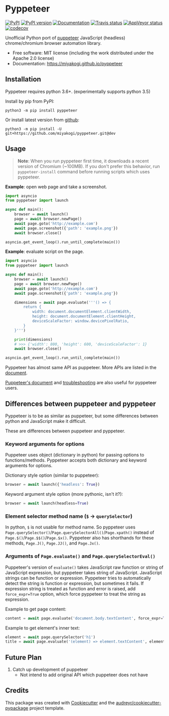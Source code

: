 Pyppeteer
=========

[![PyPI](https://img.shields.io/pypi/v/pyppeteer.svg)](https://pypi.python.org/pypi/pyppeteer)
[![PyPI version](https://img.shields.io/pypi/pyversions/pyppeteer.svg)](https://pypi.python.org/pypi/pyppeteer)
[![Documentation](https://img.shields.io/badge/docs-latest-brightgreen.svg)](https://miyakogi.github.io/pyppeteer)
[![Travis status](https://travis-ci.org/miyakogi/pyppeteer.svg)](https://travis-ci.org/miyakogi/pyppeteer)
[![AppVeyor status](https://ci.appveyor.com/api/projects/status/nb53tkg9po8v1blk?svg=true)](https://ci.appveyor.com/project/miyakogi/pyppeteer)
[![codecov](https://codecov.io/gh/miyakogi/pyppeteer/branch/master/graph/badge.svg)](https://codecov.io/gh/miyakogi/pyppeteer)

Unofficial Python port of
[puppeteer](https://github.com/GoogleChrome/puppeteer) JavaScript (headless)
chrome/chromium browser automation library.

* Free software: MIT license (including the work distributed under the Apache 2.0 license)
* Documentation: https://miyakogi.github.io/pyppeteer

## Installation

Pyppeteer requires python 3.6+.
(experimentally supports python 3.5)

Install by pip from PyPI:

```
python3 -m pip install pyppeteer
```

Or install latest version from [github](https://github.com/miyakogi/pyppeteer):

```
python3 -m pip install -U git+https://github.com/miyakogi/pyppeteer.git@dev
```

## Usage

> **Note**: When you run pyppeteer first time, it downloads a recent version of Chromium (~100MB).
> If you don't prefer this behavior, run `pyppeteer-install` command before running scripts which uses pyppeteer.

**Example**: open web page and take a screenshot.

```py
import asyncio
from pyppeteer import launch

async def main():
    browser = await launch()
    page = await browser.newPage()
    await page.goto('http://example.com')
    await page.screenshot({'path': 'example.png'})
    await browser.close()

asyncio.get_event_loop().run_until_complete(main())
```

**Example**: evaluate script on the page.

```py
import asyncio
from pyppeteer import launch

async def main():
    browser = await launch()
    page = await browser.newPage()
    await page.goto('http://example.com')
    await page.screenshot({'path': 'example.png'})

    dimensions = await page.evaluate('''() => {
        return {
            width: document.documentElement.clientWidth,
            height: document.documentElement.clientHeight,
            deviceScaleFactor: window.devicePixelRatio,
        }
    }''')

    print(dimensions)
    # >>> {'width': 800, 'height': 600, 'deviceScaleFactor': 1}
    await browser.close()

asyncio.get_event_loop().run_until_complete(main())
```

Pyppeteer has almost same API as puppeteer.
More APIs are listed in the
[document](https://miyakogi.github.io/pyppeteer/reference.html).

[Puppeteer's document](https://github.com/GoogleChrome/puppeteer/blob/master/docs/api.md#)
and [troubleshooting](https://github.com/GoogleChrome/puppeteer/blob/master/docs/troubleshooting.md) are also useful for pyppeteer users.

## Differences between puppeteer and pyppeteer

Pyppeteer is to be as similar as puppeteer, but some differences between python
and JavaScript make it difficult.

These are differences between puppeteer and pyppeteer.

### Keyword arguments for options

Puppeteer uses object (dictionary in python) for passing options to
functions/methods. Pyppeteer accepts both dictionary and keyword arguments for
options.

Dictionary style option (similar to puppeteer):

```python
browser = await launch({'headless': True})
```

Keyword argument style option (more pythonic, isn't it?):

```python
browser = await launch(headless=True)
```

### Element selector method name (`$` -> `querySelector`)

In python, `$` is not usable for method name.
So pyppeteer uses
`Page.querySelector()`/`Page.querySelectorAll()`/`Page.xpath()` instead of
`Page.$()`/`Page.$$()`/`Page.$x()`. Pyppeteer also has shorthands for these
methods, `Page.J()`, `Page.JJ()`, and `Page.Jx()`.

### Arguments of `Page.evaluate()` and `Page.querySelectorEval()`

Puppeteer's version of `evaluate()` takes JavaScript raw function or string of
JavaScript expression, but pyppeteer takes string of JavaScript. JavaScript
strings can be function or expression. Pyppeteer tries to automatically detect
the string is function or expression, but sometimes it fails. If expression
string is treated as function and error is raised, add `force_expr=True` option,
which force pyppeteer to treat the string as expression.

Example to get page content:

```python
content = await page.evaluate('document.body.textContent', force_expr=True)
```

Example to get element's inner text:

```python
element = await page.querySelector('h1')
title = await page.evaluate('(element) => element.textContent', element)
```

## Future Plan

1. Catch up development of puppeteer
    * Not intend to add original API which puppeteer does not have

## Credits

This package was created with [Cookiecutter](https://github.com/audreyr/cookiecutter) and the [audreyr/cookiecutter-pypackage](https://github.com/audreyr/cookiecutter-pypackage) project template.

